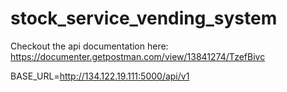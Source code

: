 # stock_service_vending_system

Checkout the api documentation here: https://documenter.getpostman.com/view/13841274/TzefBivc

BASE_URL=http://134.122.19.111:5000/api/v1
